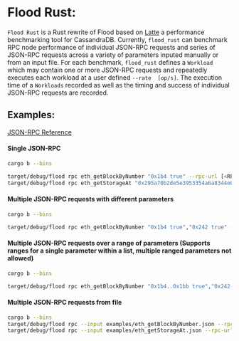 # Flood Rust:
`Flood Rust` is a Rust rewrite of Flood based on [Latte](https://github.com/pkolaczk/latte) a performance benchmarking tool for CassandraDB. Currently, `flood_rust` can benchmark RPC node performance of individual JSON-RPC requests and series of JSON-RPC requests across a variety of parameters inputed manually or from an input file. For each benchmark, `flood_rust` defines a `Workload` which may contain one or more JSON-RPC requests and repeatedly executes each workload at a user defined `--rate  [op/s]`. The execution time of a `Workloads` recorded as well as the timing and success of individual JSON-RPC requests are recorded.

## Examples:

[JSON-RPC Reference](https://ethereum.org/en/developers/docs/apis/json-rpc)

#### Single JSON-RPC
```bash
cargo b --bins

target/debug/flood rpc eth_getBlockByNumber "0x1b4 true" --rpc-url [<RPC_URL>..] --rate 100
target/debug/flood rpc eth_getStorageAt "0x295a70b2de5e3953354a6a8344e616ed314d7251 0x0 latest" --rpc-url [<RPC_URL>..] --rate 100
```

#### Multiple JSON-RPC requests with different parameters
```bash
cargo b --bins

target/debug/flood rpc eth_getBlockByNumber "0x1b4 true","0x242 true" --rpc-url [<RPC_URL>..] --rate 100
```

#### Multiple JSON-RPC requests over a range of parameters (Supports ranges for a single parameter within a list, multiple ranged parameters not allowed)
```bash
cargo b --bins

target/debug/flood rpc eth_getBlockByNumber "0x1b4..0x1bb true","0x242..0x24b true" --rpc-url [<RPC_URL>..] --rate 100
```

#### Multiple JSON-RPC requests from file
```bash
cargo b --bins
target/debug/flood rpc --input examples/eth_getBlockByNumber.json --rpc-url [<RPC_URL>..] --rate 100
target/debug/flood rpc --input examples/eth_getStorageAt.json --rpc-url [<RPC_URL>..] --rate 100
```